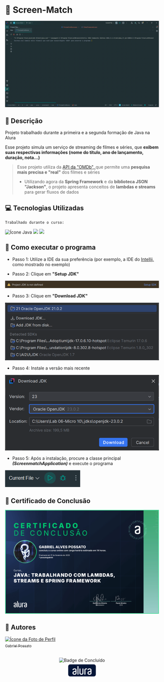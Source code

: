 # 📱 Screen-Match

<img src = "img/Demonstração.gif" alt = "GIF da demonstração do projeto"/>

## 📰 Descrição

Projeto trabalhado durante a primeira e a segunda formação de Java na Alura

Esse projeto simula um serviço de streaming de filmes e séries, que **exibem suas respectivas informações (nome do título, ano de lançamento, duração, nota...)**

> Esse projeto utiliza da <a href = "https://www.omdbapi.com/"> API da "OMDb", </a> que permite uma **pesquisa mais precisa e "real"** dos filmes e séries 
> - Utilizando agora da **Spring Framework** e da **biblioteca JSON "Jackson"**, o projeto apresenta conceitos de **lambdas e streams** para gerar fluxos de dados

## 💻 Tecnologias Utilizadas
`Trabalhado durante o curso:`

<img src="https://cdn.jsdelivr.net/gh/devicons/devicon@latest/icons/java/java-plain.svg" height = "40" alt = "Ícone Java"/> <img src="https://cdn.jsdelivr.net/gh/devicons/devicon@latest/icons/spring/spring-original.svg" height = "40"/> <img src="https://cdn.jsdelivr.net/gh/devicons/devicon@latest/icons/json/json-plain.svg" height = "40"/> 

## 💾 Como executar o programa

- Passo 1: Utilize a IDE da sua preferência (por exemplo, a IDE do <a href = "https://www.jetbrains.com/pt-br/idea/"> Intellij, </a> como mostrado no exemplo) 

- Passo 2: Clique em **"Setup JDK"**
<img src = "img/Passo1.png">

- Passo 3: Clique em **"Download JDK"**
<img src = "img/Passo2.png">

- Passo 4: Instale a versão mais recente
<img src = "img/Passo3.png">

- Passo 5: Após a instalação, procure a classe principal ***(ScreenmatchApplication)*** e execute o programa
<img src = "img/Passo4.png">

## 🏅 Certificado de Conclusão 

<img src = "img/Certificado4.jpg" alt = "Certificado de Conclusão da Alura"/> 

## 🙋 Autores
[<img loading="lazy" src="https://avatars.githubusercontent.com/u/136634888?v=4" width=80 alt = "Ícone da Foto de Perfil"> <br> <sub> Gabriel Possato </sub>](https://github.com/possatogabriel)
<br>
<br>
<p align = "center"> <img alt="Badge de Concluído" src="https://img.shields.io/badge/STATUS%20%20%20%20%20%20%20%20%20%20%20%20%20%20%20-em desenvolvimento-blue?style=for-the-badge"> <br/> <img src = "img/alura1.png" height = "50" alt = "Logo da Alura"></p>